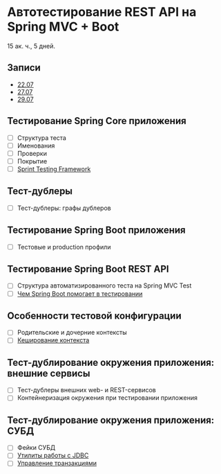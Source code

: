 Автотестирование REST API на Spring MVC + Boot
==============================================
15 ак. ч., 5 дней.


Записи
------
- [22.07](https://us02web.zoom.us/rec/share/zfKAVPASoRrJ-padFwC5plSp0JY-Ak4w2whEQiKwvlckHXRkhRrly8dbiqFSFgRD.fW3YLmYbC1NyBCgC)
- [27.07](https://us02web.zoom.us/rec/share/qM7RajKHuKlcFM2MCJiRnjok8cGmiGT216vZiahI_7IxchQxvZYJNaUEAEYUaw8A.Ev1KHDmWrjOV0Y7O)
- [29.07](https://us02web.zoom.us/rec/share/n5WwBO6jpbuISAmUI32MDECsyoSc3DmZNP_QsQAFciV9qQkOYkEP2YSjqs9ImhVK.FB9DU-qbAGjheHXW)

Тестирование Spring Core приложения
-----------------------------------
- [ ] Структура теста
- [ ] Именования
- [ ] Проверки
- [ ] Покрытие
- [ ] [Sprint Testing Framework](https://docs.spring.io/spring-framework/docs/current/reference/html/testing.html)

Тест-дублеры
------------
- [ ] Тест-дублеры: графы дублеров

Тестирование Spring Boot приложения
-----------------------------------
- [ ] Тестовые и production профили

Тестирование Spring Boot REST API
---------------------------------
- [ ] Структура автоматизированного теста на Spring MVC Test
- [ ] [Чем Spring Boot помогает в тестировании](https://docs.spring.io/spring-boot/docs/current/reference/htmlsingle/#boot-features-testing)

Особенности тестовой конфигурации
---------------------------------
- [ ] Родительские и дочерние контексты
- [ ] [Кеширование контекста](https://docs.spring.io/spring-framework/docs/current/spring-framework-reference/testing.html#testcontext-ctx-management-caching)

Тест-дублирование окружения приложения: внешние сервисы
-------------------------------------------------------
- [ ] Тест-дублеры внешних web- и REST-сервисов
- [ ] Контейнеризация окружения при тестировании приложения

Тест-дублирование окружения приложения: СУБД
--------------------------------------------
- [ ] Фейки СУБД
- [ ] [Утилиты работы с JDBC](https://docs.spring.io/spring-framework/docs/current/spring-framework-reference/testing.html#integration-testing-support-jdbc)
- [ ] [Управление транзакциями](https://docs.spring.io/spring-framework/docs/current/spring-framework-reference/testing.html#testcontext-tx-annotation-demo)
